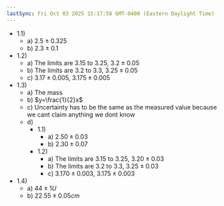 ```yaml
---
lastSync: Fri Oct 03 2025 15:17:58 GMT-0400 (Eastern Daylight Time)
---
```

- 1.1)
	- a) $2.5\pm 0.325$
	- b) $2.3 \pm 0.1$
- 1.2) 
	- a) The limits are 3.15 to 3.25, $3.2\pm 0.05$
	- b) The limits are 3.2 to 3.3, $3.25\pm 0.05$
	- c) $3.17\pm 0.005$, $3.175\pm 0.005$
- 1.3) 
	- a) The mass
	- b) $y=\frac{1}{2}x$
	- c) Uncertainty has to be the same as the measured value because we cant claim anything we dont know
	- d) 
		 - 1.1)
			- a) $2.50\pm 0.03$
			- b) $2.30 \pm 0.07$
		- 1.2) 
			- a) The limits are 3.15 to 3.25, $3.20\pm 0.03$
			- b) The limits are 3.2 to 3.3, $3.25\pm 0.03$
			- c) $3.170\pm 0.003$, $3.175\pm 0.003$
- 1.4) 
	- a) $44\pm 1U$
	- b) $22.55\pm 0.05cm$
